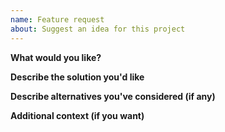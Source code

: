 ```yaml
---
name: Feature request
about: Suggest an idea for this project
---
```


**What would you like?**

**Describe the solution you'd like**

**Describe alternatives you've considered (if any)**

**Additional context (if you want)**
